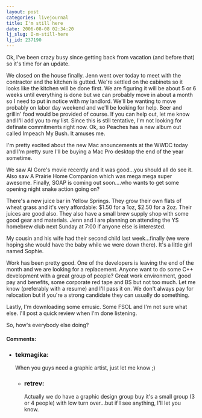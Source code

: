 ```yaml
---
layout: post
categories: livejournal
title: I'm still here
date: 2006-08-08 02:34:20
lj_slug: I-m-still-here
lj_id: 237190
---
```

Ok, I've been crazy busy since getting back from vacation (and before that) so it's time for an update.  



We closed on the house finally. Jenn went over today to meet with the contractor and the kitchen is gutted. We're settled on the cabinets so it looks like the kitchen will be done first. We are figuring it will be about 5 or 6 weeks until everything is done but we can probably move in about a month so I need to put in notice with my landlord. We'll be wanting to move probably on labor day weekend and we'll be looking for help. Beer and grillin' food would be provided of course. If you can help out, let me know and I'll add you to my list. Since this is still tentative, I'm not looking for definate commitments right now. Ok, so Peaches has a new album out called Impeach My Bush. It amuses me.  



I'm pretty excited about the new Mac anouncements at the WWDC today and I'm pretty sure I'll be buying a Mac Pro desktop the end of the year sometime.  



We saw Al Gore's movie recently and it was good...you should all do see it. Also saw A Prairie Home Companion which was mega mega super awesome. Finally, SOAP is coming out soon....who wants to get some opening night snake action going on?  



There's a new juice bar in Yellow Springs. They grow their own flats of wheat grass and it's very affordable: $1.50 for a 1oz, $2.50 for a 2oz. Their juices are good also. They also have a small brew supply shop with some good gear and materials. Jenn and I are planning on attending the YS homebrew club next Sunday at 7:00 if anyone else is interested.  



My cousin and his wife had their second child last week...finally (we were hoping she would have the baby while we were down there). It's a little girl named Sophie.  



Work has been pretty good. One of the developers is leaving the end of the month and we are looking for a replacement. Anyone want to do some C++ development with a great group of people? Great work environment, good pay and benefits, some corporate red tape and BS but not too much. Let me know (preferably with a resume) and I'll pass it on. We don't always pay for relocation but if you're a strong candidate they can usually do something.  



Lastly, I'm downloading some emusic. Some FSOL and I'm not sure what else. I'll post a quick review when I'm done listening.  



So, how's everybody else doing?


<div id="comments"><h4>Comments:</h4><div class="lj-comments"><ul>
<li><h3>tekmagika: </h3>
<a id="comment-687"></a>
<p>When you guys need a graphic artist, just let me know ;)</p>
<ul>
<li><h3>retrev: </h3>
<a id="comment-688"></a>
<p>Actually we do have a graphic design group buy it's a small group (3 or 4 people) with low turn over...but if I see anything, I'll let you know.</p>
</li>
</ul>
</li>


</ul></div></div>
